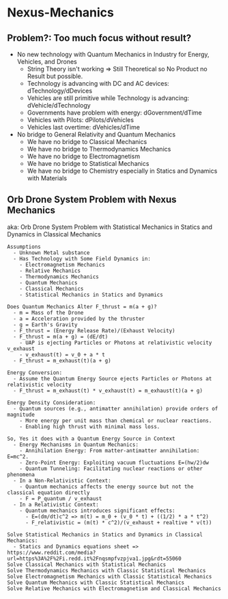 # Nexus-Mechanics

## Problem?: Too much focus without result?
- No new technology with Quantum Mechanics in Industry for Energy, Vehicles, and Drones
  - String Theory isn't working => Still Theoretical so No Product no Result but possible.
  - Technology is advancing with DC and AC devices: dTechnology/dDevices
  - Vehicles are still primitive while Technology is advancing: dVehicle/dTechnology
  - Governments have problem with energy: dGovernment/dTime
  - Vehicles with Pilots: dPilots/dVehicles
  - Vehicles last overtime: dVehicles/dTime
- No bridge to General Relativity and Quantum Mechanics
  - We have no bridge to Classical Mechanics
  - We have no bridge to Thermodynamics Mechanics
  - We have no bridge to Electromagnetism
  - We have no bridge to Statistical Mechanics
  - We have no bridge to Chemistry especially in Statics and Dynamics with Materials


## Orb Drone System Problem with Nexus Mechanics
aka: Orb Drone System Problem with Statistical Mechanics in Statics and Dynamics in Classical Mechanics
      
    Assumptions
      - Unknown Metal substance
      - Has Technology with Some Field Dynamics in:
        - Electromagnetism Mechanics
        - Relative Mechanics
        - Thermodynamics Mechanics
        - Quantum Mechanics
        - Classical Mechanics
        - Statistical Mechanics in Statics and Dynamics

    Does Quantum Mechanics Alter F_thrust = m(a + g)?
      - m = Mass of the Drone
      - a = Acceleration provided by the thruster
      - g = Earth's Gravity
      - F_thrust = (Energy Release Rate)/(Exhaust Velocity)
      - F_thrust = m(a + g) = (dE/dt)
        - UAP is ejecting Particles or Photons at relativistic velocity v_exhaust
        - v_exhaust(t) = v_0 + a * t
      - F_thrust = m_exhaust(t)(a + g)

    Energy Conversion:
      - Assume the Quantum Energy Source ejects Particles or Photons at relativistic velocity
      - F_thrust = m_exhaust(t) * v_exhaust(t) = m_exhaust(t)(a + g)

    Energy Density Consideration:
      - Quantum sources (e.g., antimatter annihilation) provide orders of magnitude 
        - More energy per unit mass than chemical or nuclear reactions.
        - Enabling high thrust with minimal mass loss.

    So, Yes it does with a Quantum Energy Source in Context
      - Energy Mechanisms in Quantum Mechanics:
        - Annihilation Energy: From matter-antimatter annihilation: E=mc^2.
        - Zero-Point Energy: Exploiting vacuum fluctuations E=(hw/2)dw
        - Quantum Tunneling: Facilitating nuclear reactions or other phenomena
      - In a Non-Relativistic Context:
        - Quantum mechanics affects the energy source but not the classical equation directly
        - F = P_quantum / v_exhaust
      - In a Relativistic Context:
        - Quantum mechanics introduces significant effects:
          - E=(dm/dt)c^2 => m(t) = m_0 + (v_0 * t) + ((1/2) * a * t^2)
          - F_relativistic = (m(t) * c^2)/(v_exhaust + realtive * v(t))

    Solve Statistical Mechanics in Statics and Dynamics in Classical Mechanics:
      - Statics and Dynamics equations sheet => https://www.reddit.com/media?url=https%3A%2F%2Fi.redd.it%2Fnqsmpfvzpjva1.jpg&rdt=55060
    Solve Classical Mechanics with Statistical Mechanics
    Solve Thermodynamics Mechanics with Classic Statistical Mechanics
    Solve Electromagnetism Mechanics with Classic Statistical Mechanics
    Solve Quantum Mechanics with Classic Statistical Mechanics
    Solve Relative Mechanics with Electromagnetism and Classical Mechanics

